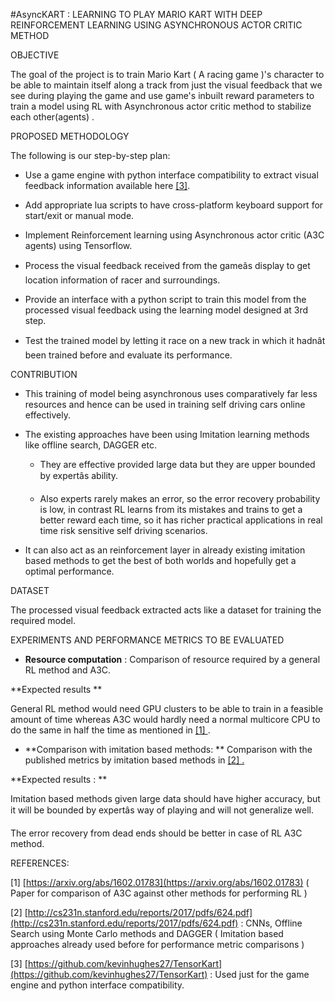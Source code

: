 #AsyncKART : LEARNING TO PLAY MARIO KART WITH DEEP REINFORCEMENT LEARNING USING ASYNCHRONOUS ACTOR CRITIC METHOD 

OBJECTIVE

The goal of the project is to train Mario Kart ( A racing game )'s character to be able to maintain itself along a track from just the visual feedback that we see during playing the game and use game's inbuilt reward parameters to train a model using RL with Asynchronous actor critic method to stabilize each other(agents) . 

PROPOSED METHODOLOGY

The following is our step-by-step plan:

* Use a game engine with python interface compatibility to extract visual feedback information available here [[3]](#bookmark=id.mqubqm87xx17).

* Add appropriate lua scripts to have cross-platform keyboard support for start/exit or manual mode.

* Implement Reinforcement learning using Asynchronous actor critic (A3C agents) using Tensorflow.

* Process the visual feedback received from the gameâs display to get location information of racer and surroundings.

* Provide an interface with a python script to train this model from the processed visual feedback using the learning model designed at 3rd step. 

* Test the trained model by letting it race on a new track in which it hadnât been trained before and evaluate its performance. 

CONTRIBUTION

* This training of model being asynchronous uses comparatively far less resources and hence can be used in training self driving cars online effectively.

* The existing approaches have been using Imitation learning methods like offline search, DAGGER etc. 

    * They are effective provided large data but they are upper bounded by expertâs ability.

    * Also experts rarely makes an error, so the error recovery probability is low, in contrast RL learns from its mistakes and trains to get a better reward each time, so it has richer practical applications in real time risk sensitive self driving scenarios.

* It can also act as an reinforcement layer in already existing imitation based methods to get the best of both worlds and hopefully get a optimal performance.  

DATASET 

The processed visual feedback extracted acts like a dataset for training the required  model.

EXPERIMENTS AND PERFORMANCE METRICS TO BE EVALUATED

* **Resource computation** : Comparison of resource required by a general RL method and A3C. 

**Expected results   **

General RL method would need GPU clusters to be able to train in a feasible amount of time whereas A3C would hardly need a normal multicore CPU to do the same in half the time as mentioned in [[1] ](#bookmark=id.7ldpn4gg9uty).

* **Comparison with imitation based methods: ** Comparison with the published metrics by imitation based methods in [[2] . ](#bookmark=id.dtj1kpq7kj31) 

**Expected results : **

Imitation based methods given large data should have higher accuracy, but it will be bounded by expertâs way of playing and will not generalize well.

The error recovery from dead ends should be better in case of RL A3C method. 

REFERENCES:

[1] [https://arxiv.org/abs/1602.01783](https://arxiv.org/abs/1602.01783) ( Paper for comparison of A3C against other methods for  performing RL )

[2] [http://cs231n.stanford.edu/reports/2017/pdfs/624.pdf](http://cs231n.stanford.edu/reports/2017/pdfs/624.pdf) : CNNs, Offline Search using Monte Carlo methods and DAGGER ( Imitation based approaches already used before for performance metric comparisons )

[3] [https://github.com/kevinhughes27/TensorKart](https://github.com/kevinhughes27/TensorKart) : Used just for the game engine and python interface compatibility. 

